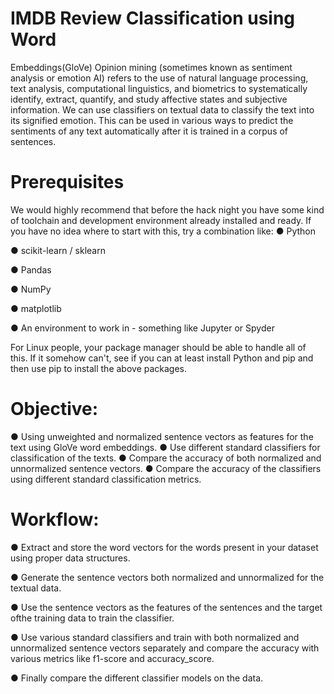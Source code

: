 # IMDB Review Classification using Word
Embeddings(GloVe)
Opinion mining (sometimes known as sentiment analysis or emotion AI) refers to the use of natural language processing, text analysis, computational linguistics,
and biometrics to systematically identify, extract, quantify, and study affective states and subjective information. We can use classifiers on textual data to classify the text into its signified emotion. This can be used in various ways to predict the sentiments of any text
automatically after it is trained in a corpus of sentences.

# Prerequisites
We would highly recommend that before the hack night you have some kind of toolchain and development environment already installed and ready. If you have no idea where to start with this, try a combination like:
● Python

● scikit-learn / sklearn

● Pandas

● NumPy

● matplotlib

● An environment to work in - something like Jupyter or Spyder

For Linux people, your package manager should be able to handle all of this. If it somehow
can't, see if you can at least install Python and pip and then use pip to install the above
packages.
# Objective:
● Using unweighted and normalized sentence vectors as features for the text
using GloVe word embeddings.
● Use different standard classifiers for classification of the texts.
● Compare the accuracy of both normalized and unnormalized sentence
vectors.
● Compare the accuracy of the classifiers using different standard
classification metrics.

#  Workflow:
● Extract and store the word vectors for the words present in your dataset using proper data structures.

● Generate the sentence vectors both normalized and unnormalized for the
textual data.

● Use the sentence vectors as the features of the sentences and the target ofthe training data to train the classifier.

● Use various standard classifiers and train with both normalized and unnormalized sentence vectors separately and compare the accuracy with various metrics like f1-score and accuracy_score.

● Finally compare the different classifier models on the data.